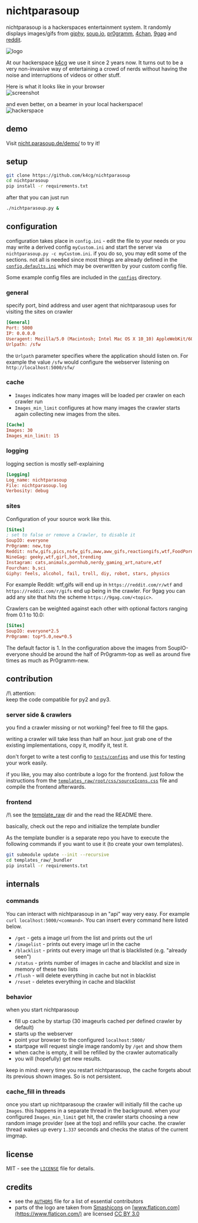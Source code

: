 # nichtparasoup

nichtparasoup is a hackerspaces entertainment system.
It randomly displays images/gifs from
[giphy](https://giphy.com),
[soup.io](http://soup.io),
[pr0gramm](https://pr0gramm.com),
[4chan](https://4chan.org),
[9gag](https://9gag.com) and
[reddit](https://reddit.com).

![logo](images/logo.png)

At our hackerspace [k4cg](https://k4cg.org) we
use it since 2 years now. It turns out to be a very non-invasive way of
entertaining a crowd of nerds without having the noise and interruptions of
videos or other stuff.

Here is what it looks like in your browser  
![screenshot](images/screenshot.png)

and even better, on a beamer in your local hackerspace!  
![hackerspace](images/hackerspace.jpg)

## demo

Visit [nicht.parasoup.de/demo/](http://nicht.parasoup.de/demo/) to try it!

## setup

```sh
git clone https://github.com/k4cg/nichtparasoup
cd nichtparasoup
pip install -r requirements.txt
```

after that you can just run

```sh
./nichtparasoup.py &
```

## configuration

configuration takes place in `config.ini` - edit the file to your needs or
you may write a derived config `myCustom.ini` and start the server via
`nichtparasoup.py -c myCustom.ini`. if you do so, you may edit some of the
sections. not all is needed since most things are already defined in the
[`config.defaults.ini`](config.defaults.ini) which may be overwritten by your
custom config file.

Some example config files are included in the [`configs`](configs) directory.

### general

specify port, bind address and user agent that nichtparasoup uses for
visiting the sites on crawler

```ini
[General]
Port: 5000
IP: 0.0.0.0
Useragent: Mozilla/5.0 (Macintosh; Intel Mac OS X 10_10) AppleWebKit/600.1.25 (KHTML, like Gecko) Version/8.0 Safari/600.1.25
Urlpath: /sfw
```

the `Urlpath` parameter specifies where the application should listen on.
For example the value `/sfw` would configure the webserver listening on
`http://localhost:5000/sfw/`

### cache

* `Images` indicates how many images will be loaded per crawler on each crawler
   run
* `Images_min_limit` configures at how many images the crawler starts again
   collecting new images from the sites.

```ini
[Cache]
Images: 30
Images_min_limit: 15
```

### logging

logging section is mostly self-explaining

```ini
[Logging]
Log_name: nichtparasoup
File: nichtparasoup.log
Verbosity: debug
```

### sites

Configuration of your source work like this.

```ini
[Sites]
; set to false or remove a Crawler, to disable it
SoupIO: everyone
Pr0gramm: new,top
Reddit: nsfw,gifs,pics,nsfw_gifs,aww,aww_gifs,reactiongifs,wtf,FoodPorn,cats,ImGoingToHellForThis,EarthPorn,facepalm,fffffffuuuuuuuuuuuu,oddlysatisfying
NineGag: geeky,wtf,girl,hot,trending
Instagram: cats,animals,pornhub,nerdy_gaming_art,nature,wtf
Fourchan: b,sci
Giphy: feels, alcohol, fail, troll, diy, robot, stars, physics
```

For example Reddit: wtf,gifs will end up in `https://reddit.com/r/wtf` and
`https://reddit.com/r/gifs` end up being in the crawler. For 9gag you can
add any site that hits the scheme `https://9gag.com/<topic>`.

Crawlers can be weighted against each other with optional factors ranging
from 0.1 to 10.0:

```ini
[Sites]
SoupIO: everyone*2.5
Pr0gramm: top*5.0,new*0.5
```

The default factor is 1. In the configuration above the images from
SoupIO-everyone should be around the half of Pr0gramm-top as well as around
five times as much as Pr0gramm-new.

## contribution

/!\ attention:  
keep the code compatible for py2 and py3.

### server side & crawlers

you find a crawler missing or not working? feel free to fill the gaps.

writing a crawler will take less than half an hour. just grab one of the
existing implementations, copy it, modify it, test it.

don't forget to write a test config to [`tests/configs`](tests/configs) and use
this for testing your work easily.

if you like, you may also contribute a logo for the frontend. just follow
the instructions from the
[`templates_raw/root/css/sourceIcons.css`](templates_raw/root/css/sourceIcons.css)
file and compile the frontend afterwards.

### frontend

/!\ see the [template_raw](template_raw) dir and the read the README there.

basically, check out the repo and initialize the template bundler

As the template bundler is a separate repo you have to execute the
following commands if you want to use it (to create your own templates).

```sh
git submodule update --init --recursive
cd templates_raw/_bundler
pip install -r requirements.txt
```

## internals

### commands

You can interact with nichtparasoup in an "api" way very easy.
For example `curl localhost:5000/<command>`. You can insert every command here
listed below.

* `/get` - gets a image url from the list and prints out the url
* `/imagelist` - prints out every image url in the cache
* `/blacklist` - prints out every image url that is blacklisted
   (e.g. "already seen")
* `/status` - prints number of images in cache and blacklist and size in
   memory of these two lists
* `/flush` - will delete everything in cache but not in blacklist
* `/reset` - deletes everything in cache and blacklist

### behavior

when you start nichtparasoup

* fill up cache by startup (30 imageurls cached per defined crawler by default)
* starts up the webserver
* point your browser to the configured `localhost:5000/`
* startpage will request single image randomly by `/get` and show them
* when cache is empty, it will be refilled by the crawler automatically
* you will (hopefully) get new results.

keep in mind: every time you restart nichtparasoup, the cache forgets about its
previous shown images. So is not persistent.

### cache_fill in threads

once you start up nichtparasoup the crawler will initially fill the cache up
`Images`. this happens in a separate thread in the background. when your
configured `Images_min_limit` get hit, the crawler starts choosing
a new random image provider (see at the top) and refills your cache. the
crawler thread wakes up every `1.337` seconds and checks the status of the
current imgmap.

## license

MIT - see the [`LICENSE`](LICENSE) file for details.

## credits

* see the [`AUTHORS`](AUTHORS) file for a list of essential contributors
* parts of the logo are taken
   from [Smashicons](https://www.flaticon.com/authors/smashicons)
   on [www.flaticon.com](https://www.flaticon.com/)
   are licensed [CC BY 3.0](https://creativecommons.org/licenses/by/3.0/)
